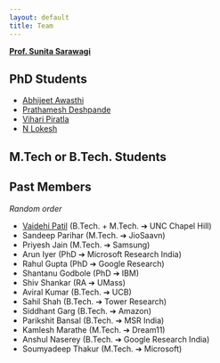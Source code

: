 ```yaml
---
layout: default
title: Team
---
```


**[Prof. Sunita Sarawagi](https://www.cse.iitb.ac.in/~sunita/)**

## PhD Students

* [Abhijeet Awasthi](https://www.cse.iitb.ac.in/~awasthi/)
* [Prathamesh Deshpande](https://pratham16cse.github.io/)
* [Vihari Piratla](https://www.cse.iitb.ac.in/~vihari/)
* [N Lokesh](https://scholar.google.co.in/citations?user=fbu9Tc4AAAAJ&hl=en)

## M.Tech or B.Tech. Students

## Past Members
*Random order*
* [Vaidehi Patil](https://vaidehi99.github.io/) (B.Tech. + M.Tech. ➔ UNC Chapel Hill)
* Sandeep Parihar (M.Tech. ➔ JioSaavn)
* Priyesh Jain (M.Tech. ➔ Samsung)
* Arun Iyer (PhD ➔ Microsoft Research India)
* Rahul Gupta (PhD ➔ Google Research)
* Shantanu Godbole (PhD ➔ IBM)
* Shiv Shankar (RA ➔ UMass)
* Aviral Kumar (B.Tech. ➔ UCB)
* Sahil Shah (B.Tech. ➔ Tower Research)
* Siddhant Garg (B.Tech. ➔ Amazon)
* Parikshit Bansal (B.Tech. ➔ MSR India)
* Kamlesh Marathe (M.Tech. ➔ Dream11)
* Anshul Naserey (B.Tech. ➔ Google Research India)
* Soumyadeep Thakur (M.Tech. ➔ Microsoft)
